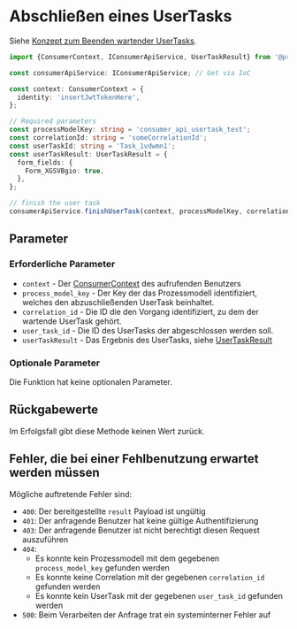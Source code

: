 # Abschließen eines UserTasks

Siehe [Konzept zum Beenden wartender UserTasks](../../../../api/consumer_api/tasks/finish-user-task.md).

```TypeScript
import {ConsumerContext, IConsumerApiService, UserTaskResult} from '@process-engine/consumer_api_contracts';

const consumerApiService: IConsumerApiService; // Get via IoC

const context: ConsumerContext = {
  identity: 'insertJwtTokenHere',
};

// Required parameters
const processModelKey: string = 'consumer_api_usertask_test';
const correlationId: string = 'someCorrelationId';
const userTaskId: string = 'Task_1vdwmn1';
const userTaskResult: UserTaskResult = {
  form_fields: {
    Form_XGSVBgio: true,
  },
};

// finish the user task
consumerApiService.finishUserTask(context, processModelKey, correlationId, userTaskId, userTaskResult);
```

## Parameter

### Erforderliche Parameter

* `context` - Der [ConsumerContext](./public_api.md#consumercontext) des aufrufenden Benutzers
* `process_model_key` - Der Key der das Prozessmodell identifiziert, welches
  den abzuschließenden UserTask beinhaltet.
* `correlation_id` - Die ID die den Vorgang identifiziert, zu dem der wartende
  UserTask gehört.
* `user_task_id` - Die ID des UserTasks der abgeschlossen werden soll.
* `userTaskResult` -  Das Ergebnis des UserTasks, siehe [UserTaskResult](./public_api.md#usertaskresult)

### Optionale Parameter

Die Funktion hat keine optionalen Parameter.

## Rückgabewerte

Im Erfolgsfall gibt diese Methode keinen Wert zurück.

## Fehler, die bei einer Fehlbenutzung erwartet werden müssen

Mögliche auftretende Fehler sind:
- `400`: Der bereitgestellte `result` Payload ist ungültig
- `401`: Der anfragende Benutzer hat keine gültige Authentifizierung
- `403`: Der anfragende Benutzer ist nicht berechtigt diesen Request auszuführen
- `404`:
  - Es konnte kein Prozessmodell mit dem gegebenen `process_model_key`
    gefunden werden
  - Es konnte keine Correlation mit der gegebenen `correlation_id`
    gefunden werden
  - Es konnte kein UserTask mit der gegebenen `user_task_id`
    gefunden werden
- `500`: Beim Verarbeiten der Anfrage trat ein systeminterner Fehler auf
